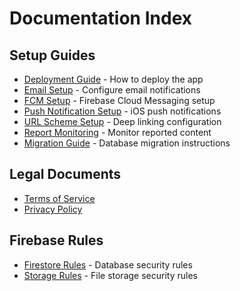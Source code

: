 # Documentation Index

## Setup Guides

- [Deployment Guide](DEPLOYMENT_GUIDE.md) - How to deploy the app
- [Email Setup](EMAIL_SETUP.md) - Configure email notifications
- [FCM Setup](FCM_SETUP.md) - Firebase Cloud Messaging setup
- [Push Notification Setup](PUSH_NOTIFICATION_SETUP.md) - iOS push notifications
- [URL Scheme Setup](URL_SCHEME_SETUP.md) - Deep linking configuration
- [Report Monitoring](REPORT_MONITORING.md) - Monitor reported content
- [Migration Guide](MIGRATION_GUIDE.md) - Database migration instructions

## Legal Documents

- [Terms of Service](TERMS_OF_SERVICE.md)
- [Privacy Policy](PRIVACY_POLICY.md)

## Firebase Rules

- [Firestore Rules](../firestore.rules) - Database security rules
- [Storage Rules](../storage.rules) - File storage security rules